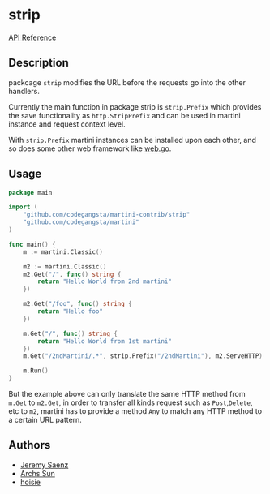 # strip

[API Reference](http://godoc.org/github.com/martini-contrib/strip)

## Description
packcage `strip` modifies the URL before the requests go into the other 
handlers.

Currently the main function in package strip is `strip.Prefix` which provides
the save functionality as `http.StripPrefix` and can be used in martini instance 
and request context level.

With `strip.Prefix` martini instances can be installed upon each other, and so
does some other web framework like [web.go][].

[web.go]:https://github.com/hoisie/web

## Usage

~~~ go
package main

import (
	"github.com/codegangsta/martini-contrib/strip"
	"github.com/codegangsta/martini"
)

func main() {
	m := martini.Classic()

	m2 := martini.Classic()
	m2.Get("/", func() string {
		return "Hello World from 2nd martini"
	})

	m2.Get("/foo", func() string {
		return "Hello foo"
	})

	m.Get("/", func() string {
		return "Hello World from 1st martini"
	})
	m.Get("/2ndMartini/.*", strip.Prefix("/2ndMartini"), m2.ServeHTTP)

	m.Run()
}
~~~

But the example above can only translate the same HTTP method from `m.Get`
to `m2.Get`, in order to transfer all kinds request such as `Post`,`Delete`,
etc to `m2`, martini has to provide a method `Any` to match any HTTP method
to a certain URL pattern.

## Authors
* [Jeremy Saenz](http://github.com/codegangsta)
* [Archs Sun](http://github.com/Archs)
* [hoisie](http://github.com/hoisie)

